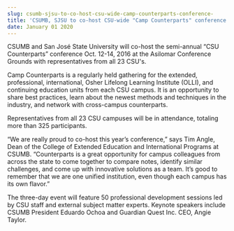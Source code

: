 ```yaml
---
slug: csumb-sjsu-to-co-host-csu-wide-camp-counterparts-conference-
title: 'CSUMB, SJSU to co-host CSU-wide "Camp Counterparts" conference'
date: January 01 2020
---
```


 
<p>
  CSUMB and San José State University will co-host the semi-annual “CSU
  Counterparts” conference Oct. 12-14, 2016 at the Asilomar Conference Grounds
  with representatives from all 23 CSU's.
</p>
<p>
  Camp Counterparts is a regularly held gathering for the extended,
  professional, international, Osher Lifelong Learning Institute &#40;OLLI&#41;,
  and continuing education units from each CSU campus. It is an opportunity to
  share best practices, learn about the newest methods and techniques in the
  industry, and network with cross&#45;campus counterparts.
</p>
<p>
  Representatives from all 23 CSU campuses will be in attendance, totaling more
  than 325 participants.
</p>
<p>
  “We are really proud to co&#45;host this year’s conference,” says Tim Angle,
  Dean of the College of Extended Education and International Programs at CSUMB.
  “Counterparts is a great opportunity for campus colleagues from across the
  state to come together to compare notes, identify similar challenges, and come
  up with innovative solutions as a team. It’s good to remember that we are one
  unified institution, even though each campus has its own flavor.”
</p>
<p>
  The three&#45;day event will feature 50 professional development sessions led
  by CSU staff and external subject matter experts. Keynote speakers include
  CSUMB President Eduardo Ochoa and Guardian Quest Inc. CEO, Angie Taylor.
</p>
 
